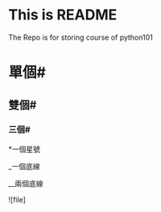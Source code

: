 This is README
=====
The Repo is for storing course of python101


# 單個#
## 雙個#
### 三個#


*一個星號

_一個底線

__兩個底線

![file]
